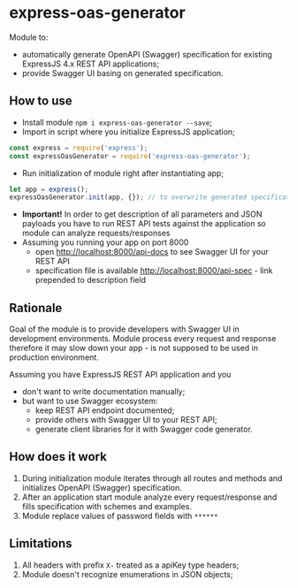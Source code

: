 # express-oas-generator

Module to:
* automatically generate OpenAPI (Swagger) specification for existing ExpressJS 4.x REST API applications;
* provide Swagger UI basing on generated specification.

## How to use

* Install module `npm i express-oas-generator --save`;
* Import in script where you initialize ExpressJS application;
```javascript
const express = require('express');
const expressOasGenerator = require('express-oas-generator');
```
* Run initialization of module right after instantiating app;
```javascript
let app = express();
expressOasGenerator.init(app, {}); // to overwrite generated specification's values use second argument.

```
* **Important!** In order to get description of all parameters and JSON payloads you have to run REST API tests against the application so module can analyze requests/responses
* Assuming you running your app on port 8000
    * open [http://localhost:8000/api-docs](http://localhost:8000/api-docs) to see Swagger UI for your REST API
    * specification file is available  [http://localhost:8000/api-spec](http://localhost:8000/api-spec) - link prepended to description field

## Rationale

Goal of the module is to provide developers with Swagger UI in development environments. Module process every request and response therefore it may slow down your app - is not supposed to be used in production environment.

Assuming you have ExpressJS REST API application and you
* don't want to write documentation manually;
* but want to use Swagger ecosystem:
  * keep REST API endpoint documented;
  * provide others with Swagger UI to your REST API;
  * generate client libraries for it with Swagger code generator.

## How does it work

1. During initialization module iterates through all routes and methods and initializes OpenAPI (Swagger) specification.
2. After an application start module analyze every request/response and fills specification with schemes and examples.
3. Module replace values of password fields with `******`

## Limitations

1. All headers with prefix `X-` treated as a apiKey type headers;
2. Module doesn't recognize enumerations in JSON objects;